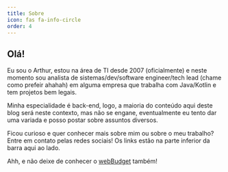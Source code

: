 ```yaml
---
title: Sobre
icon: fas fa-info-circle
order: 4
---
```


## Olá! 

Eu sou o Arthur, estou na área de TI desde 2007 (oficialmente) e neste momento sou analista de sistemas/dev/software engineer/tech lead (chame como prefeir ahahah)
em alguma empresa que trabalha com Java/Kotlin e tem projetos bem legais.

Minha especialidade é back-end, logo, a maioria do conteúdo aqui deste blog será neste contexto, mas não se engane, eventualmente eu tento dar uma variada e posso postar sobre assuntos diversos. 

Ficou curioso e quer conhecer mais sobre mim ou sobre o meu trabalho? Entre em contato pelas redes sociais! Os links estão na parte inferior da barra aqui ao lado.

Ahh, e não deixe de conhecer o [webBudget](https://webbudget.com.br/) também!


